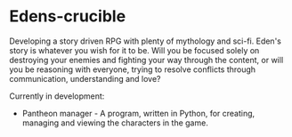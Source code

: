 # Edens-crucible

Developing a story driven RPG with plenty of mythology and sci-fi. 
Eden's story is whatever you wish for it to be. Will you be focused solely on destroying your enemies and fighting your way through the content, or will you be reasoning with everyone, trying to resolve conflicts through communication, understanding and love?

Currently in development:

- Pantheon manager - A program, written in Python, for creating, managing and viewing the characters in the game. 
